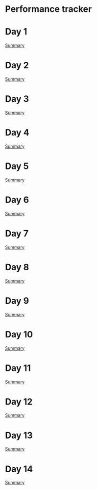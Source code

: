# Performance tracker

# Day 1

[Summary](https://github.com/Cyb0ts/100-Days-Of-Hacking/tree/main/MysticScripter/Day%201)

# Day 2

[Summary]()

# Day 3

[Summary]()

# Day 4

[Summary]()

# Day 5

[Summary]()

# Day 6

[Summary]()

# Day 7

[Summary]()

# Day 8

[Summary]()

# Day 9

[Summary]()

# Day 10

[Summary]()

# Day 11

[Summary]()

# Day 12

[Summary]()

# Day 13

[Summary]()

# Day 14

[Summary]()

